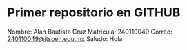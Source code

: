 # Primer repositorio en GITHUB
Nombre: Alan Bautista Cruz 
Matricula: 240110049
Correo: 240110049@itsoeh.edu.mx
Saludo: Hola
